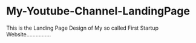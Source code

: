 # My-Youtube-Channel-LandingPage
This is the Landing Page Design of My so called First Startup Website................
